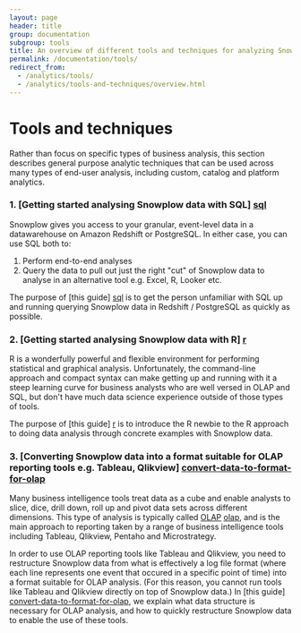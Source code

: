 ```yaml
---
layout: page
header: title
group: documentation
subgroup: tools
title: An overview of different tools and techniques for analyzing Snowplow data
permalink: /documentation/tools/
redirect_from:
  - /analytics/tools/
  - /analytics/tools-and-techniques/overview.html
---
```


# Tools and techniques

Rather than focus on specific types of business analysis, this section describes general purpose analytic techniques that can be used across many types of end-user analysis, including custom, catalog and platform analytics.

### 1. [Getting started analysing Snowplow data with SQL] [sql]

Snowplow gives you access to your granular, event-level data in a datawarehouse on Amazon Redshift or PostgreSQL. In either case, you can use SQL both to:

1. Perform end-to-end analyses
2. Query the data to pull out just the right "cut" of Snowplow data to analyse in an alternative tool e.g. Excel, R, Looker etc.

The purpose of [this guide] [sql] is to get the person unfamiliar with SQL up and running querying Snowplow data in Redshift / PostgreSQL as quickly as possible.

### 2. [Getting started analysing Snowplow data with R] [r]

R is a wonderfully powerful and flexible environment for performing statistical and graphical analysis. Unfortunately, the command-line approach and compact syntax can make getting up and running with it a steep learning curve for business analysts who are well versed in OLAP and SQL, but don't have much data science experience outside of those types of tools.

The purpose of [this guide] [r] is to introduce the R newbie to the R approach to doing data analysis through concrete examples with Snowplow data.

### 3. [Converting Snowplow data into a format suitable for OLAP reporting tools e.g. Tableau, Qlikview] [convert-data-to-format-for-olap]

Many business intelligence tools treat data as a cube and enable analysts to slice, dice, drill down, roll up and pivot data sets across different dimensions. This type of analysis is typically called [OLAP] [olap], and is the main approach to reporting taken by a range of business intelligence tools including Tableau, Qlikview, Pentaho and Microstrategy.

In order to use OLAP reporting tools like Tableau and Qlikview, you need to restructure Snowplow data from what is effectively a log file format (where each line represents one event that occured in a specific point of time) into a format suitable for OLAP analysis. (For this reason, you cannot run tools like Tableau and Qlikview directly on top of Snowplow data.) In [this guide] [convert-data-to-format-for-olap], we explain what data structure is necessary for OLAP analysis, and how to quickly restructure Snowplow data to enable the use of these tools.

[convert-data-to-format-for-olap]: /analytics/tools-and-techniques/converting-snowplow-data-into-a-format-suitable-for-olap.html
[olap]: http://en.wikipedia.org/wiki/OLAP_cube
[recommendation]: /analytics/tools-and-techniques/using-mahout-recommendation-engines-to-deliver-content-or-product-recommendations-with-snowplow.html
[r]: /analytics/tools-and-techniques/get-started-analysing-snowplow-data-with-r.html
[sql]: /analytics/tools-and-techniques/beginners-guide-to-using-sql-to-query-snowplow-data.html
